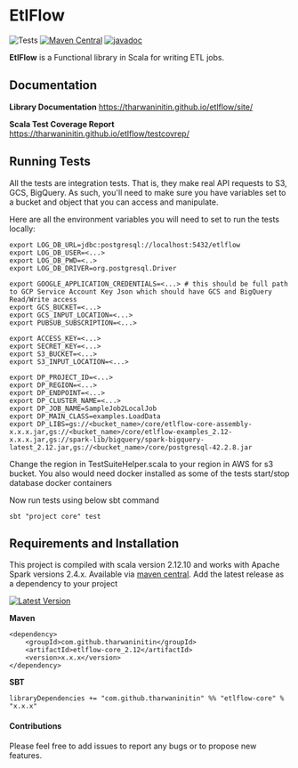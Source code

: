 EtlFlow
====

![Tests](https://github.com/tharwaninitin/etlflow/workflows/Tests/badge.svg)
[![Maven Central](https://maven-badges.herokuapp.com/maven-central/com.github.tharwaninitin/etlflow-core_2.12/badge.svg)](https://mvnrepository.com/artifact/com.github.tharwaninitin/etlflow-core)
[![javadoc](https://javadoc.io/badge2/com.github.tharwaninitin/etlflow-core_2.12/javadoc.svg)](https://javadoc.io/doc/com.github.tharwaninitin/etlflow-core_2.12)

**EtlFlow** is a Functional library in Scala for writing ETL jobs.

## Documentation

__Library Documentation__  https://tharwaninitin.github.io/etlflow/site/

__Scala Test Coverage Report__  https://tharwaninitin.github.io/etlflow/testcovrep/

## Running Tests
All the tests are integration tests. That is, they make real API requests to S3, GCS, BigQuery. 
As such, you'll need to make sure you have variables set to a bucket and object that you can access and manipulate.

Here are all the environment variables you will need to set to run the tests locally:

 ```shell
 export LOG_DB_URL=jdbc:postgresql://localhost:5432/etlflow
 export LOG_DB_USER=<...>
 export LOG_DB_PWD=<..>
 export LOG_DB_DRIVER=org.postgresql.Driver

 export GOOGLE_APPLICATION_CREDENTIALS=<...> # this should be full path to GCP Service Account Key Json which should have GCS and BigQuery Read/Write access
 export GCS_BUCKET=<...> 
 export GCS_INPUT_LOCATION=<...>
 export PUBSUB_SUBSCRIPTION=<...>

 export ACCESS_KEY=<...>
 export SECRET_KEY=<...>
 export S3_BUCKET=<...>
 export S3_INPUT_LOCATION=<...>

 export DP_PROJECT_ID=<...>
 export DP_REGION=<...>
 export DP_ENDPOINT=<...>
 export DP_CLUSTER_NAME=<...>
 export DP_JOB_NAME=SampleJob2LocalJob
 export DP_MAIN_CLASS=examples.LoadData
 export DP_LIBS=gs://<bucket_name>/core/etlflow-core-assembly-x.x.x.jar,gs://<bucket_name>/core/etlflow-examples_2.12-x.x.x.jar,gs://spark-lib/bigquery/spark-bigquery-latest_2.12.jar,gs://<bucket_name>/core/postgresql-42.2.8.jar
```
Change the region in TestSuiteHelper.scala to your region in AWS for s3 bucket.
You also would need docker installed as some of the tests start/stop database docker containers

Now run tests using below sbt command
 ```shell
 sbt "project core" test
 ```

## Requirements and Installation
This project is compiled with scala version 2.12.10 and works with Apache Spark versions 2.4.x.
Available via [maven central](https://mvnrepository.com/artifact/com.github.tharwaninitin/etlflow-core). 
Add the latest release as a dependency to your project

[![Latest Version](https://maven-badges.herokuapp.com/maven-central/com.github.tharwaninitin/etlflow-core_2.12/badge.svg)](https://mvnrepository.com/artifact/com.github.tharwaninitin/etlflow-core)

__Maven__
```
<dependency>
    <groupId>com.github.tharwaninitin</groupId>
    <artifactId>etlflow-core_2.12</artifactId>
    <version>x.x.x</version>
</dependency>
```
__SBT__
```
libraryDependencies += "com.github.tharwaninitin" %% "etlflow-core" % "x.x.x"
```

#### Contributions
Please feel free to add issues to report any bugs or to propose new features.
